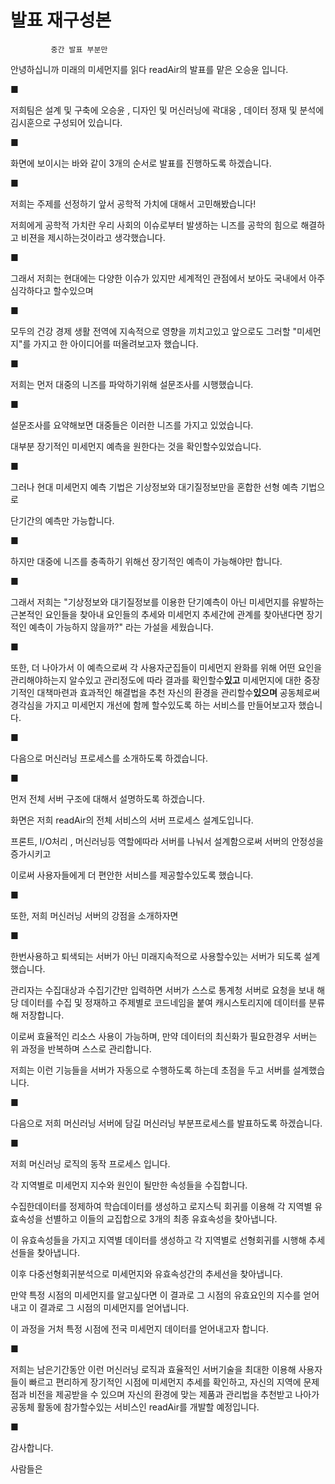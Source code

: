 # 발표 재구성본

~~~
         중간 발표 부분만                         
~~~



안녕하십니까 미래의 미세먼지를 읽다 readAir의 발표를 맡은 오승윤 입니다.

■

저희팀은 설계 및 구축에 오승윤 , 디자인 및 머신러닝에 곽대웅 , 데이터 정재 및 분석에 김시훈으로 구성되어 있습니다.

■

화면에 보이시는 바와 같이 3개의 순서로 발표를 진행하도록 하겠습니다.

■

저희는 주제를 선정하기 앞서 공학적 가치에 대해서 고민해봤습니다!

저희에게 공학적 가치란 우리 사회의 이슈로부터 발생하는 니즈를 공학의 힘으로 해결하고 비젼을 제시하는것이라고 생각했습니다.

■

그래서 저희는 현대에는 다양한 이슈가 있지만 세계적인 관점에서 보아도 국내에서 아주 심각하다고 할수있으며

■

모두의 건강 경제 생활 전역에 지속적으로 영향을 끼치고있고 앞으로도 그러할 "미세먼지"를 가지고 한 아이디어를 떠올려보고자 했습니다.

■

저희는 먼저 대중의 니즈를 파악하기위해 설문조사를 시행했습니다.

■

설문조사를 요약해보면 대중들은 이러한 니즈를 가지고 있었습니다. 

대부분 장기적인 미세먼지 예측을 원한다는 것을 확인할수있었습니다.

■

그러나 현대 미세먼지 예측 기법은 기상정보와 대기질정보만을 혼합한 선형 예측 기법으로

단기간의 예측만 가능합니다.

■

하지만 대중에 니즈를 충족하기 위해선 장기적인 예측이 가능해야만 합니다.

■

그래서 저희는 "기상정보와 대기질정보를 이용한 단기예측이 아닌 미세먼지를 유발하는 근본적인 요인들을 찾아내 요인들의 추세와 미세먼지 추세간에 관계를 찾아낸다면 장기적인 예측이 가능하지 않을까?" 라는 가설을 세웠습니다.

■

또한, 더 나아가서 이 예측으로써 각 사용자군집들이 미세먼지 완화를 위해 어떤 요인을 관리해야하는지 알수있고 관리정도에 따라 결과를 확인할수**있고**  미세먼지에 대한 중장기적인 대책마련과 효과적인 해결법을 추천 자신의 환경을 관리할수**있으며** 공동체로써 경각심을 가지고 미세먼지 개선에 함께 할수있도록 하는 서비스를 만들어보고자 했습니다.

■

다음으로 머신러닝 프로세스를 소개하도록 하겠습니다.

■

먼저 전체 서버 구조에 대해서 설명하도록 하겠습니다.

화면은 저희 readAir의 전체 서비스의 서버 프로세스 설계도입니다.

프론트, I/O처리 , 머신러닝등 역할에따라 서버를 나눠서 설계함으로써 서버의 안정성을 증가시키고

이로써 사용자들에게 더 편안한 서비스를 제공할수있도록 했습니다.

■

또한, 저희 머신러닝 서버의 강점을 소개하자면

■

한번사용하고 퇴색되는 서버가 아닌 미래지속적으로 사용할수있는 서버가 되도록 설계했습니다.

관리자는 수집대상과 수집기간만 입력하면 서버가 스스로 통계청 서버로 요청을 보내 해당 데이터를 수집 및 정재하고 주제별로 코드네임을 붙여 캐시스토리지에 데이터를 분류해 저장합니다. 

이로써 효율적인 리소스 사용이 가능하며, 만약 데이터의 최신화가 필요한경우 서버는 위 과정을 반복하며 스스로 관리합니다.

저희는 이런 기능들을 서버가 자동으로 수행하도록 하는데 초점을 두고 서버를 설계했습니다.

■

다음으로  저희 머신러닝 서버에 담길 머신러닝 부분프로세스를 발표하도록 하겠습니다.

■

저희 머신러닝 로직의 동작 프로세스 입니다.

각 지역별로 미세먼지 지수와 원인이 될만한 속성들을 수집합니다.

수집한데이터를 정제하여 학습데이터를 생성하고 로지스틱 회귀를 이용해 각 지역별 유효속성을 선별하고 이들의 교집합으로 3개의 최종 유효속성을 찾아냅니다.

이 유효속성들을 가지고 지역별 데이터를 생성하고 각 지역별로 선형회귀를 시행해 추세선들을 찾아냅니다.

이후 다중선형회귀분석으로 미세먼지와 유효속성간의 추세선을 찾아냅니다.

만약 특정 시점의 미세먼지를 알고싶다면 이 결과로 그 시점의 유효요인의 지수를 얻어내고 이 결과로 그 시점의 미세먼지를 얻어냅니다.

이 과정을 거처 특정 시점에 전국 미세먼지 데이터를 얻어내고자 합니다.

■

저희는 남은기간동안 이런 머신러닝 로직과 효율적인 서버기술을 최대한 이용해 사용자들이 빠르고 편리하게 장기적인 시점에 미세먼지 추세를 확인하고, 자신의 지역에 문제점과 비전을 제공받을 수 있으며 자신의 환경에 맞는 제품과 관리법을 추천받고 나아가 공동체 활동에 참가할수있는 서비스인 readAir를 개발할 예정입니다.

■

감사합니다.  

















 













사람들은 

